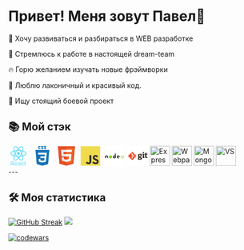 <h1>Привет! Меня зовут Павел👋</h1>


🎯 Хочу развиваться и разбираться в WEB разработке

🥋 Стремлюсь к работе в настоящей dream-team

🔥 Горю желанием изучать новые фрэймворки

🤝 Люблю лаконичный и красивый код.

🚀 Ищу стоящий боевой проект

<h2>📚 Мой стэк</h2>
<div>
  <img src="https://github.com/devicons/devicon/blob/master/icons/react/react-original-wordmark.svg" title="React" alt="React" width="40" height="40"/>&nbsp;
  <img src="https://github.com/devicons/devicon/blob/master/icons/css3/css3-plain-wordmark.svg"  title="CSS3" alt="CSS" width="40" height="40"/>&nbsp;
  <img src="https://github.com/devicons/devicon/blob/master/icons/html5/html5-original.svg" title="HTML5" alt="HTML" width="40" height="40"/>&nbsp;
  <img src="https://github.com/devicons/devicon/blob/master/icons/javascript/javascript-original.svg" title="JavaScript" alt="JavaScript" width="40" height="40"/>&nbsp;
  <img src="https://github.com/devicons/devicon/blob/master/icons/nodejs/nodejs-original-wordmark.svg" title="NodeJS" alt="NodeJS" width="40" height="40"/>&nbsp;
  <img src="https://github.com/devicons/devicon/blob/master/icons/git/git-original-wordmark.svg" title="Git" **alt="Git" width="40" height="40"/>
  <img src="https://cdn.jsdelivr.net/gh/devicons/devicon/icons/express/express-original-wordmark.svg" title="Express" **alt="Express" width="40" height="40"/>
  <img src="https://cdn.jsdelivr.net/gh/devicons/devicon/icons/webpack/webpack-plain.svg" title="Webpack" **alt="Webpack" width="40" height="40"/>
  <img src="https://cdn.jsdelivr.net/gh/devicons/devicon/icons/mongodb/mongodb-original-wordmark.svg" title="MongoDB" **alt="MongoDB" width="40" height="40"/>
  <img src="https://cdn.jsdelivr.net/gh/devicons/devicon/icons/vscode/vscode-original.svg" title="VS" **alt="VS" width="40" height="40"/>
</div>
---
<h2>🛠 Моя статистика</h2>
<a href="https://git.io/streak-stats"><img src="http://github-readme-streak-stats.herokuapp.com?user=klimovich80&theme=prussian" alt="GitHub Streak" /></a>
<a href="https://github.com/anuraghazra/github-readme-stats"> <img src="https://github-readme-stats.vercel.app/api/top-langs/?username=klimovich80&layout=compact&theme=prussian"/></a>

[![codewars](https://www.codewars.com/users/username/badges/large)](https://www.codewars.com/users/username)

